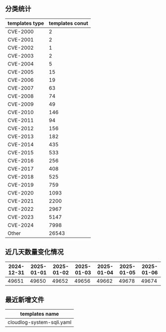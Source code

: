 ## 分类统计
| templates type | templates conut | 
| --- | --- |
| CVE-2000 | 2 |
| CVE-2001 | 2 |
| CVE-2002 | 1 |
| CVE-2003 | 2 |
| CVE-2004 | 5 |
| CVE-2005 | 15 |
| CVE-2006 | 19 |
| CVE-2007 | 63 |
| CVE-2008 | 74 |
| CVE-2009 | 49 |
| CVE-2010 | 146 |
| CVE-2011 | 94 |
| CVE-2012 | 156 |
| CVE-2013 | 182 |
| CVE-2014 | 435 |
| CVE-2015 | 533 |
| CVE-2016 | 256 |
| CVE-2017 | 408 |
| CVE-2018 | 525 |
| CVE-2019 | 759 |
| CVE-2020 | 1093 |
| CVE-2021 | 2200 |
| CVE-2022 | 2967 |
| CVE-2023 | 5147 |
| CVE-2024 | 7998 |
| Other | 26543 |
## 近几天数量变化情况
|2024-12-31 | 2025-01-01 | 2025-01-02 | 2025-01-03 | 2025-01-04 | 2025-01-05 | 2025-01-06|
|--- | ------ | ------ | ------ | ------ | ------ | ---|
|49651 | 49650 | 49652 | 49656 | 49662 | 49678 | 49674|
## 最近新增文件
| templates name | 
| --- |
| cloudlog-system-sqli.yaml |
